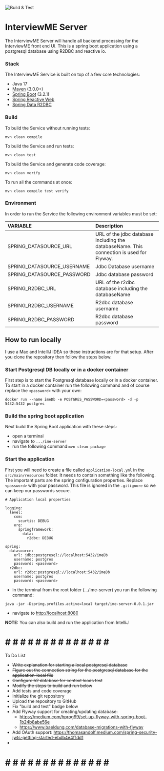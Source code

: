 ![Build & Test](https://github.com/scurtis7/recruits/workflows/Build%20&%20Test/badge.svg)

# InterviewME Server

The InterviewME Server will handle all backend processing for the InterviewME front end UI. This
is a spring boot application using a postgresql database using R2DBC and reactive io.

### Stack

The InterviewME Service is built on top of a few core technologies:

* Java 17
* [Maven](https://maven.apache.org) (3.0.0+)
* [Spring Boot](https://spring.io/projects/spring-boot) (3.2.1)
* [Spring Reactive Web](https://docs.spring.io/spring-boot/docs/3.2.1/reference/htmlsingle/index.html#web.reactive)
* [Spring Data R2DBC](https://docs.spring.io/spring-boot/docs/3.2.1/reference/htmlsingle/index.html#data.sql.r2dbc)

### Build

To build the Service without running tests:

`mvn clean compile`

To build the Service and run tests:

`mvn clean test`

To build the Service and generate code coverage:

`mvn clean verify`

To run all the commands at once:

`mvn clean compile test verify`

### Environment

In order to run the Service the following environment variables must be set:

| VARIABLE                   | Description                                                                               |
|:---------------------------|:------------------------------------------------------------------------------------------|
| SPRING_DATASOURCE_URL      | URL of the jdbc database including the databaseName.  This connection is used for Flyway. |
| SPRING_DATASOURCE_USERNAME | Jdbc Database username                                                                    |
| SPRING_DATASOURCE_PASSWORD | Jdbc database password                                                                    |
| SPRING_R2DBC_URL           | URL of the r2dbc database including the databaseName                                      |
| SPRING_R2DBC_USERNAME      | R2dbc database username                                                                   |
| SPRING_R2DBC_PASSWORD      | R2dbc database password                                                                   |

## How to run locally

I use a Mac and IntelliJ IDEA so these instructions are for that setup.
After you clone the repository then follow the steps below.

### Start Postgresql DB locally or in a docker container

First step is to start the Postgresql database locally or in a docker container. To start in a docker container run
the following command and of course replace the `<password>` with your own:

`docker run --name imeDb -e POSTGRES_PASSWORD=<password> -d -p 5432:5432 postgres`

### Build the spring boot application

Next build the Spring Boot application with these steps:

- open a terminal
- navigate to `.../ime-server`
- run the following command `mvn clean package`

### Start the application

First you will need to create a file called `application-local.yml` in the `src/main/resources`
folder. It needs to contain something like the following. The important parts are the spring
configuration properties. Replace `<password>` with your password. This file is ignored in
the `.gitignore` so we can keep our passwords secure.

```
# Application local properties

logging:
  level:
    com:
      scurtis: DEBUG
    org:
      springframework:
        data:
          r2dbc: DEBUG

spring:
  datasource:
    url: jdbc:postgresql://localhost:5432/imeDb
    username: postgres
    password: <password>
  r2dbc:
    url: r2dbc:postgresql://localhost:5432/imeDb
    username: postgres
    password: <password>
```

- In the terminal from the root folder (.../ime-server) you run the following command:

`java -jar -Dspring.profiles.active=local target/ime-server-0.0.1.jar`

- navigate to [http://localhost:8080](http://localhost:8080)

**NOTE:** You can also build and run the application from IntelliJ

# # # # # # # # # # # # # # # # 

To Do List

- ~~Write explanation for starting a local postgresql database~~
- ~~Figure out the connection string for the postgresql database for the application-local file~~
- ~~Configure h2 database for context loads test~~
- ~~Modify the steps to build and run below~~
- Add tests and code coverage
- Initialize the git repository
- Upload the repository to GitHub
- Fix "build and test" badge below
- Add Flyway support for creating/updating database:
    - https://medium.com/hprog99/set-up-flyway-with-spring-boot-1b24b8abe56e
    - https://www.baeldung.com/database-migrations-with-flyway
- Add OAuth support: https://thomasandolf.medium.com/spring-security-jwts-getting-started-ebdb4e4f1dd1
-

# # # # # # # # # # # # # # # # 
